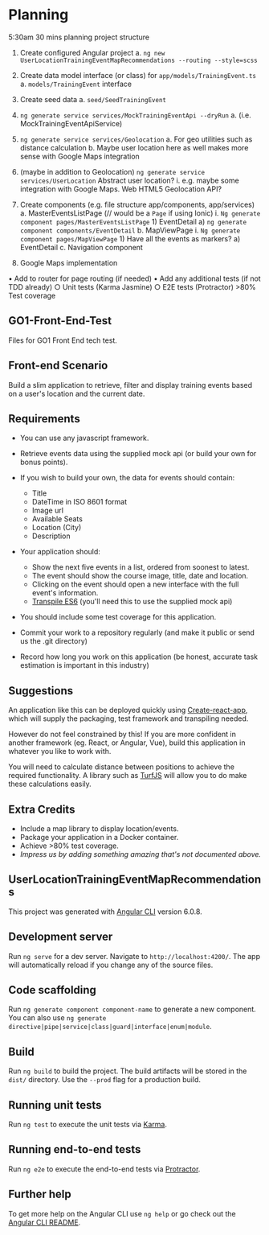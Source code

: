 # Planning

5:30am
30 mins planning project structure

1. Create configured Angular project
  a. `ng new UserLocationTrainingEventMapRecommendations --routing --style=scss`
2. Create data model interface (or class) for `app/models/TrainingEvent.ts`
  a. `models/TrainingEvent` interface
3. Create seed data
  a. `seed/SeedTrainingEvent`
4. `ng generate service services/MockTrainingEventApi --dryRun`
  a. (i.e. MockTrainingEventApiService)
5. `ng generate service services/Geolocation`
  a. For geo utilities such as distance calculation
  b. Maybe user location here as well makes more sense with Google Maps integration
6. (maybe in addition to Geolocation) `ng generate service services/UserLocation` Abstract user location?
    i. e.g. maybe some integration with Google Maps. Web HTML5 Geolocation API?

7. Create components (e.g. file structure app/components, app/services)
    a. MasterEventsListPage   (// would be a `Page` if using Ionic)
      i. `Ng generate component pages/MasterEventsListPage`
        1) EventDetail
          a) `ng generate component components/EventDetail`
    b. MapViewPage
      i. `Ng generate component pages/MapViewPage`
        1) Have all the events as markers?
          a) EventDetail
    c. Navigation component
8. Google Maps implementation

  • Add to router for page routing (if needed)
  • Add any additional tests (if not TDD already)
    ○ Unit tests (Karma Jasmine)
    ○ E2E tests (Protractor)
\>80% Test coverage

## GO1-Front-End-Test

Files for GO1 Front End tech test.

## Front-end Scenario

Build a slim application to retrieve, filter and display training events based on a user's location and the current date.

## Requirements

* You can use any javascript framework.
* Retrieve events data using the supplied mock api (or build your own for bonus points).
* If you wish to build your own, the data for events should contain:
  * Title
  * DateTime in ISO 8601 format
  * Image url
  * Available Seats
  * Location (City)
  * Description

* Your application should:
  * Show the next five events in a list, ordered from soonest to latest.
  * The event should show the course image, title, date and location.
  * Clicking on the event should open a new interface with the full event's information.
  * [Transpile ES6](https://css-tricks.com/transpiling-es6/) (you'll need this to use the supplied mock api)

* You should include some test coverage for this application.
* Commit your work to a repository regularly (and make it public or send us the .git directory)
* Record how long you work on this application (be honest, accurate task estimation is important in this industry)

## Suggestions

An application like this can be deployed quickly using [Create-react-app](https://github.com/facebook/create-react-app), which will supply the packaging, test framework and transpiling needed.

However do not feel constrained by this! If you are more confident in another framework (eg. React, or Angular, Vue), build this application in whatever you like to work with.

You will need to calculate distance between positions to achieve the required functionality.  A library such as [TurfJS](http://turfjs.org/) will allow you to do make these calculations easily.

## Extra Credits

* Include a map library to display location/events.
* Package your application in a Docker container.
* Achieve >80% test coverage.
* _Impress us by adding something amazing that's not documented above._

## UserLocationTrainingEventMapRecommendations

This project was generated with [Angular CLI](https://github.com/angular/angular-cli) version 6.0.8.

## Development server

Run `ng serve` for a dev server. Navigate to `http://localhost:4200/`. The app will automatically reload if you change any of the source files.

## Code scaffolding

Run `ng generate component component-name` to generate a new component. You can also use `ng generate directive|pipe|service|class|guard|interface|enum|module`.

## Build

Run `ng build` to build the project. The build artifacts will be stored in the `dist/` directory. Use the `--prod` flag for a production build.

## Running unit tests

Run `ng test` to execute the unit tests via [Karma](https://karma-runner.github.io).

## Running end-to-end tests

Run `ng e2e` to execute the end-to-end tests via [Protractor](http://www.protractortest.org/).

## Further help

To get more help on the Angular CLI use `ng help` or go check out the [Angular CLI README](https://github.com/angular/angular-cli/blob/master/README.md).
